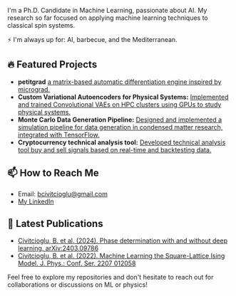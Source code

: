 <!---## 🚀 About Me --->
I'm a Ph.D. Candidate in Machine Learning, passionate about AI. My research so far focused on applying machine learning techniques to classical spin systems. 

⚡ I'm always up for: AI, barbecue, and the Mediterranean. 

<!---## 🛠 Skills
- **Programming Languages:** Python (main), experience in Java, C++, C
- **ML & Data Tools:** TensorFlow, scikit-learn, pandas, Spark
- **Machine Learning:** Deep Neural Networks, CNNs, VAEs, Vision Transformers
- **Other:** GPU Computing, Cluster Computing, SQL, Basic AWS
## 📚 Education
- Ph.D. Candidate in Machine Learning for Physics, CY Cergy-Paris Université (2020 - Present)
- M2 Theoretical Physics and Applications, CY Cergy-Paris Université (2019 - 2020)
- M2 Quantum Devices, Université Paris Cité (2018 - 2019)
- B.Sci. Physics, Koc University, Istanbul (2013 - 2017)
--->

## 🔥 Featured Projects
- **petitgrad** [a matrix-based automatic differentiation engine inspired by micrograd.](https://pypi.org/project/petitgrad/)
- **Custom Variational Autoencoders for Physical Systems:** [Implemented and trained Convolutional VAEs on HPC clusters using GPUs to study physical systems.](https://arxiv.org/abs/2403.09786v1)
- **Monte Carlo Data Generation Pipeline:** [Designed and implemented a simulation pipeline for data generation in condensed matter research, integrated with TensorFlow.](https://pypi.org/project/mcising/)
- **Cryptocurrency technical analysis tool:** [Developed technical analysis tool buy and sell signals based on real-time and backtesting data.](https://pypi.org/project/microcrypta/)

## 📫 How to Reach Me
- Email: bcivitcioglu@gmail.com
- [My LinkedIn](https://www.linkedin.com/in/burakcivitcioglu/)

<!--- ## 🏆 Achievements
- Deep Tech Pioneer, Hello Tomorrow (2020)
- DAAD Scholarship for Summer School in Germany (2017)
- Vehbi Koç Honours Award and Dean's Honours Roll (2017) --->

## 📝 Latest Publications
- [Civitcioglu, B. et al. (2024). Phase determination with and without deep learning. arXiv:2403.09786](https://arxiv.org/abs/2403.09786v1)
- [Civitcioglu, B. et al. (2022). Machine Learning the Square-Lattice Ising Model. J. Phys.: Conf. Ser. 2207 012058](https://iopscience.iop.org/article/10.1088/1742-6596/2207/1/012058)

Feel free to explore my repositories and don't hesitate to reach out for collaborations or discussions on ML or physics!
